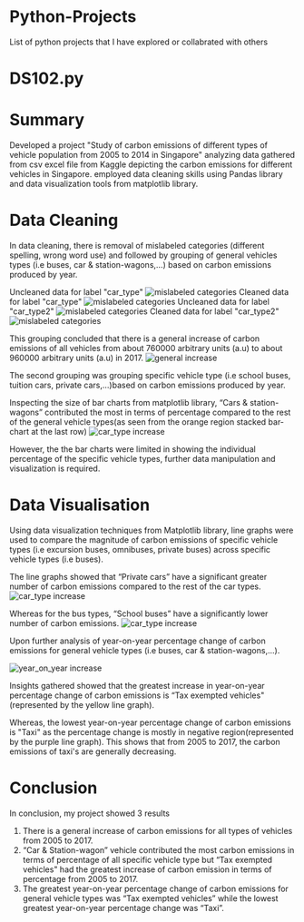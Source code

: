 # Python-Projects
List of python projects that I have explored or collabrated with others

# DS102.py

# Summary
Developed a project "Study of carbon emissions of different types of vehicle population from 2005 to 2014 in Singapore" analyzing data gathered from csv excel file from Kaggle depicting the carbon emissions for different vehicles in Singapore. employed data cleaning skills using Pandas library and data visualization tools from matplotlib library.

# Data Cleaning  

In data cleaning, there is removal of mislabeled categories (different spelling, wrong word use) and followed by grouping of general vehicles types (i.e buses, car & station-wagons,…) based on carbon emissions produced by year. 

Uncleaned data for label "car_type"
![mislabeled categories](https://github.com/JiaJun98/Python-Projects/blob/master/Data_Cleaning_car_type1.PNG)
Cleaned data for label "car_type"
![mislabeled categories](https://github.com/JiaJun98/Python-Projects/blob/master/Cleaned%20data%20for%20car_type.PNG)
Uncleaned data for label "car_type2"
![mislabeled categories](https://github.com/JiaJun98/Python-Projects/blob/master/Data_Cleaning_car_type2.PNG)
Cleaned data for label "car_type2"
![mislabeled categories](https://github.com/JiaJun98/Python-Projects/blob/master/Cleaned%20data%20for%20car_type2.PNG)



This grouping concluded that there is a general increase of carbon emissions of all vehicles from about 760000 arbitrary units (a.u) to about 960000 arbitrary units (a.u) in 2017. 
![general increase](https://github.com/JiaJun98/Python-Projects/blob/master/Total_Carbon_Emissions_of_all_Vehicles_from_2005_to_2017(Line).PNG)

The second grouping was grouping specific vehicle type (i.e school buses, tuition cars, private cars,…)based on carbon emissions produced by year. 

Inspecting the size of bar charts from matplotlib library, “Cars & station-wagons” contributed the most in terms of percentage compared to the rest of the general vehicle types(as seen from the orange region stacked bar-chart at the last row)
![car_type increase](https://github.com/JiaJun98/Python-Projects/blob/master/Carbon_Emissions_of_car_types_(2005-2017).png)

However, the the bar charts were limited in showing the individual percentage of the specific vehicle types, further data manipulation and visualization is required.

# Data Visualisation

Using data visualization techniques from Matplotlib library, line graphs were used to compare the magnitude of carbon emissions of specific vehicle types (i.e excursion buses, omnibuses, private buses) across specific vehicle types (i.e buses).

The line graphs showed that “Private cars” have a significant greater number of carbon emissions compared to the rest of the car types. 
![car_type increase](https://github.com/JiaJun98/Python-Projects/blob/master/Carbon%20Emissions%20of%20Cars%20from%202005%20to%202017%2Ca.u.png)

Whereas for the bus types, “School buses” have a significantly lower number of carbon emissions.
![car_type increase](https://github.com/JiaJun98/Python-Projects/blob/master/Carbon%20Emissions%20of%20Buses%20from%202005%20to%202017%2Ca.u.png)

Upon further analysis of year-on-year percentage change of carbon emissions for general vehicle types (i.e buses, car & station-wagons,…). 

![year_on_year increase](https://github.com/JiaJun98/Python-Projects/blob/master/Year-on-Year%20Percentage%20Change%20each%20type%20of%20Vehicles.png)

Insights gathered showed that the greatest increase in year-on-year percentage change of carbon emissions is “Tax exempted vehicles"(represented by the yellow line graph).

Whereas, the lowest year-on-year percentage change of carbon emissions is "Taxi" as the percentage change is mostly in negative region(represented by the purple line graph). This shows that from 2005 to 2017, the carbon emissions of taxi's are generally decreasing.

# Conclusion

In conclusion, my project showed 3 results
1)	There is a general increase of carbon emissions for all types of vehicles from 2005 to 2017.
2)	“Car & Station-wagon” vehicle contributed the most carbon emissions in terms of percentage of all specific vehicle type but “Tax exempted vehicles" had the greatest increase of carbon emission in terms of percentage from 2005 to 2017.
3)	The greatest year-on-year percentage change of carbon emissions for general vehicle types was “Tax exempted vehicles” while the lowest greatest year-on-year percentage change was “Taxi”.

